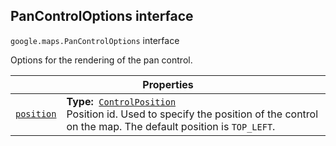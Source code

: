 
<h2 id="PanControlOptions">PanControlOptions interface</h2>
<p>
<code><span itemprop="path">google.maps</span>.<span itemprop="name">PanControlOptions</span></code>
interface
</p>
<p>Options for the rendering of the pan control.</p>
<div class="devsite-table-wrapper"><table class="properties responsive" summary="interface PanControlOptions - Properties">
<thead>
<tr><th colspan="2">Properties</th>
</tr></thead>
<tbody>
<tr id="PanControlOptions.position">
<td itemprop="property"><code><a class="secret-link" href="#PanControlOptions.position"><span>position</span></a></code></td>
<td><div><strong>Type:</strong>&nbsp; <code><a href="ControlPosition.md">ControlPosition</a></code></div>
<div class="desc">Position id. Used to specify the position of the control on the map. The default position is <code>TOP_LEFT</code>.</div></td>
</tr>
</tbody>
</table></div>
<script src="replace_links.js"></script>
